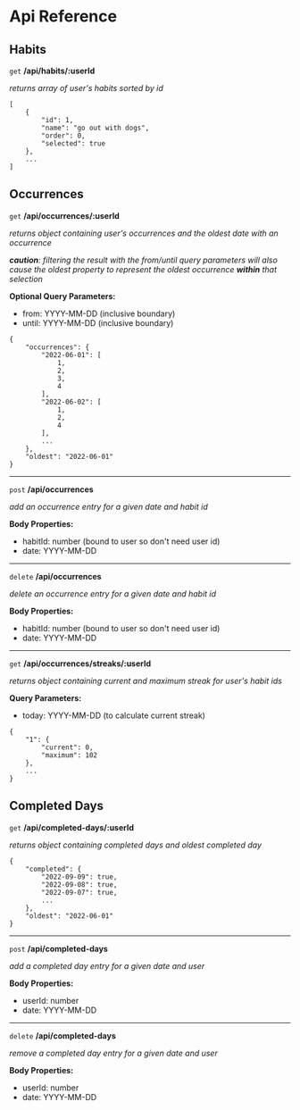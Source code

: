 # Api Reference

## Habits

`get` **/api/habits/:userId**

*returns array of user's habits sorted by id*

```
[
    {
        "id": 1,
        "name": "go out with dogs",
        "order": 0,
        "selected": true
    },
    ...
]
```

## Occurrences

`get` **/api/occurrences/:userId**

*returns object containing user's occurrences and the oldest date with an occurrence*

***caution**: filtering the result with the from/until query parameters will also cause the oldest property to represent the oldest occurrence **within** that selection*

**Optional Query Parameters:**
- from: YYYY-MM-DD (inclusive boundary)
- until: YYYY-MM-DD (inclusive boundary)

```
{
    "occurrences": {
        "2022-06-01": [
            1,
            2,
            3,
            4
        ],
        "2022-06-02": [
            1,
            2,
            4
        ],
        ...
    },
    "oldest": "2022-06-01"
}
```

---

`post` **/api/occurrences**

*add an occurrence entry for a given date and habit id*

**Body Properties:**
- habitId: number (bound to user so don't need user id)
- date: YYYY-MM-DD

---

`delete` **/api/occurrences**

*delete an occurrence entry for a given date and habit id*

**Body Properties:**
- habitId: number (bound to user so don't need user id)
- date: YYYY-MM-DD

---

`get` **/api/occurrences/streaks/:userId**

*returns object containing current and maximum streak for user's habit ids*

**Query Parameters:**
- today: YYYY-MM-DD (to calculate current streak)

```
{
    "1": {
        "current": 0,
        "maximum": 102
    },
    ...
}
```

## Completed Days


`get` **/api/completed-days/:userId**

*returns object containing completed days and oldest completed day*

```
{
    "completed": {
        "2022-09-09": true,
        "2022-09-08": true,
        "2022-09-07": true,
        ...
    },
    "oldest": "2022-06-01"
}
```

---

`post` **/api/completed-days**

*add a completed day entry for a given date and user*

**Body Properties:**
- userId: number
- date: YYYY-MM-DD

---

`delete` **/api/completed-days**

*remove a completed day entry for a given date and user*

**Body Properties:**
- userId: number
- date: YYYY-MM-DD